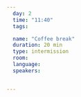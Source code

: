```yaml
---
  day: 2
  time: "11:40"
  tags:

  name: "Coffee break"
  duration: 20 min
  type: intermission
  room: 
  language: 
  speakers:


---
```


  